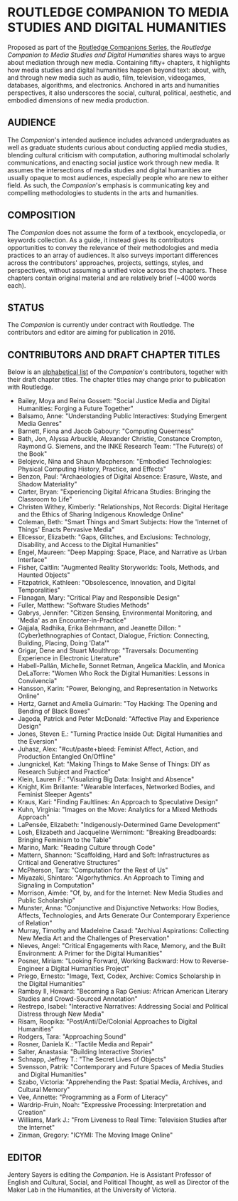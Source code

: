 # ROUTLEDGE COMPANION TO MEDIA STUDIES AND DIGITAL HUMANITIES 

Proposed as part of the [Routledge Companions Series](http://www.routledge.com/books/series/ROUTCOMPS/), the *Routledge Companion to Media Studies and Digital Humanities* shares ways to argue about mediation through new media. Containing fifty+ chapters, it highlights how media studies and digital humanities happen beyond text: about, with, and through new media such as audio, film, television, videogames, databases, algorithms, and electronics. Anchored in arts and humanities perspectives, it also underscores the social, cultural, political, aesthetic, and embodied dimensions of new media production.  

## AUDIENCE 

The *Companion*'s intended audience includes advanced undergraduates as well as graduate students curious about conducting applied media studies, blending cultural criticism with computation, authoring multimodal scholarly communications, and enacting social justice work through new media. It assumes the intersections of media studies and digital humanities are usually opaque to most audiences, especially people who are new to either field. As such, the *Companion*'s emphasis is communicating key and compelling methodologies to students in the arts and humanities. 

## COMPOSITION 

The *Companion* does not assume the form of a textbook, encyclopedia, or keywords collection. As a guide, it instead gives its contributors opportunities to convey the relevance of their methodologies and media practices to an array of audiences. It also surveys important differences across the contributors' approaches, projects, settings, styles, and perspectives, without assuming a unified voice across the chapters. These chapters contain original material and are relatively brief (~4000 words each). 

## STATUS 

The *Companion* is currently under contract with Routledge. The contributors and editor are aiming for publication in 2016. 

## CONTRIBUTORS AND DRAFT CHAPTER TITLES 

Below is an [alphabetical list](list.md) of the *Companion*'s contributors, together with their draft chapter titles. The chapter titles may change prior to publication with Routledge.
* Bailey, Moya and Reina Gossett: "Social Justice Media and Digital Humanities: Forging a Future Together"
* Balsamo, Anne: "Understanding Public Interactives: Studying Emergent Media Genres" 
* Barnett, Fiona and Jacob Gaboury: "Computing Queerness" 
* Bath, Jon, Alyssa Arbuckle, Alexander Christie, Constance Crompton, Raymond G. Siemens, and the INKE Research Team: "The Future(s) of the Book"
* Belojevic, Nina and Shaun Macpherson: "Embodied Technologies: Physical Computing History, Practice, and Effects"
* Benzon, Paul: "Archaeologies of Digital Absence: Erasure, Waste, and Shadow Materiality" 
* Carter, Bryan: "Experiencing Digital Africana Studies: Bringing the Classroom to Life"
* Christen Withey, Kimberly: "Relationships, Not Records: Digital Heritage and the Ethics of Sharing Indigenous Knowledge Online" 
* Coleman, Beth: "Smart Things and Smart Subjects: How the 'Internet of Things' Enacts Pervasive Media" 
* Ellcessor, Elizabeth: "Gaps, Glitches, and Exclusions: Technology, Disability, and Access to the Digital Humanities"
* Engel, Maureen: "Deep Mapping: Space, Place, and Narrative as Urban Interface"
* Fisher, Caitlin: "Augmented Reality Storyworlds: Tools, Methods, and Haunted Objects"
* Fitzpatrick, Kathleen: "Obsolescence, Innovation, and Digital Temporalities"
* Flanagan, Mary: "Critical Play and Responsible Design"
* Fuller, Matthew: "Software Studies Methods"
* Gabrys, Jennifer: "Citizen Sensing, Environmental Monitoring, and 'Media' as an Encounter-in-Practice"
* Gajjala, Radhika, Erika Behrmann, and Jeanette Dillon: "(Cyber)ethnographies of Contact, Dialogue, Friction: Connecting, Building, Placing, Doing 'Data'"
* Grigar, Dene and Stuart Moulthrop: "Traversals: Documenting Experience in Electronic Literature"
* Habell-Pallán, Michelle, Sonnet Retman, Angelica Macklin, and Monica DeLaTorre: "Women Who Rock the Digital Humanities: Lessons in Convivencia"
* Hansson, Karin: "Power, Belonging, and Representation in Networks Online"
* Hertz, Garnet and Amelia Guimarin: "Toy Hacking: The Opening and Bending of Black Boxes"
* Jagoda, Patrick and Peter McDonald: "Affective Play and Experience Design"
* Jones, Steven E.: "Turning Practice Inside Out: Digital Humanities and the Eversion"
* Juhasz, Alex: "#cut/paste+bleed: Feminist Affect, Action, and Production Entangled On/Offline"
* Jungnickel, Kat: "Making Things to Make Sense of Things: DIY as Research Subject and Practice"
* Klein, Lauren F.: "Visualizing Big Data: Insight and Absence"
* Knight, Kim Brillante: "Wearable Interfaces, Networked Bodies, and Feminist Sleeper Agents"
* Kraus, Kari: "Finding Faultlines: An Approach to Speculative Design"
* Kuhn, Virginia: "Images on the Move: Analytics for a Mixed Methods Approach"
* LaPensée, Elizabeth: "Indigenously-Determined Game Development"
* Losh, Elizabeth and Jacqueline Wernimont: "Breaking Breadboards: Bringing Feminism to the Table"
* Marino, Mark: "Reading Culture through Code"
* Mattern, Shannon: "Scaffolding, Hard and Soft: Infrastructures as Critical and Generative Structures"
* McPherson, Tara: "Computation for the Rest of Us"
* Miyazaki, Shintaro: "Algorhythmics. An Approach to Timing and Signaling in Computation"
* Morrison, Aimée: "Of, by, and for the Internet: New Media Studies and Public Scholarship"
* Munster, Anna: "Conjunctive and Disjunctive Networks: How Bodies, Affects, Technologies, and Arts Generate Our Contemporary Experience of Relation"
* Murray, Timothy and Madeleine Casad: "Archival Aspirations: Collecting New Media Art and the Challenges of Preservation"
* Nieves, Angel: "Critical Engagements with Race, Memory, and the Built Environment: A Primer for the Digital Humanities"
* Posner, Miriam: "Looking Forward, Working Backward: How to Reverse-Engineer a Digital Humanities Project"
* Priego, Ernesto: "Image, Text, Codex, Archive: Comics Scholarship in the Digital Humanities"
* Rambsy II, Howard: "Becoming a Rap Genius: African American Literary Studies and Crowd-Sourced Annotation"
* Restrepo, Isabel: "Interactive Narratives: Addressing Social and Political Distress through New Media"
* Risam, Roopika: "Post/Anti/De/Colonial Approaches to Digital Humanities"
* Rodgers, Tara: "Approaching Sound"
* Rosner, Daniela K.: "Tactile Media and Repair"
* Salter, Anastasia: "Building Interactive Stories"
* Schnapp, Jeffrey T.: "The Secret Lives of Objects"
* Svensson, Patrik: "Contemporary and Future Spaces of Media Studies and Digital Humanities"
* Szabo, Victoria: "Apprehending the Past: Spatial Media, Archives, and Cultural Memory"
* Vee, Annette: "Programming as a Form of Literacy"
* Wardrip-Fruin, Noah: "Expressive Processing: Interpretation and Creation"
* Williams, Mark J.: "From Liveness to Real Time: Television Studies after the Internet"
* Zinman, Gregory: "ICYMI: The Moving Image Online" 

## EDITOR 

Jentery Sayers is editing the *Companion*. He is Assistant Professor of English and Cultural, Social, and Political Thought, as well as Director of the Maker Lab in the Humanities, at the University of Victoria.   
 
